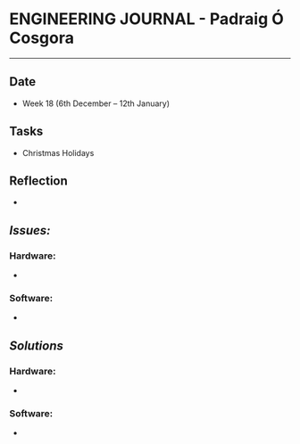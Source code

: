 
# **ENGINEERING JOURNAL - Padraig Ó Cosgora**
----------------------------------------------------------------------

## **Date**
-	Week 18 (6th December – 12th January)

## **Tasks**
- Christmas Holidays

## **Reflection**
-

## **_Issues:_**

### **Hardware:**
-	

### **Software:**
-	

## **_Solutions_**

### **Hardware:**
-	


### **Software:**
-	
